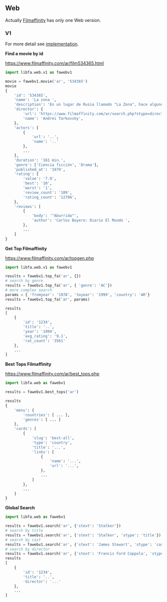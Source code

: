 ## Web

Actually [Filmaffinity](https://www.filmaffinity.com/) has only one Web version.

### V1
For more detail see [implementation](/libfa/web/v1/__init__.py).

**Find a movie by id**

https://www.filmaffinity.com/ar/film534365.html
```python
import libfa.web.v1 as fawebv1

movie = fawebv1.movie('ar', '534365')
movie
{
    'id': '534365', 
    'name': 'La zona ', 
    'description': 'En un lugar de Rusia llamado "La Zona", hace algunos años se estrelló un meteorito. A pesar de que el acceso a este lugar está prohibido, los "stalkers" se dedican a guiar a quienes se atreven a aventurarse en este inquietante paraje. (FILMAFFINITY)', 
    'director': {
        'url': 'https://www.filmaffinity.com/ar/search.php?stype=director&sn&stext=Andrei%20Tarkovsky',
        'name': 'Andrei Tarkovsky',
    },
    'actors': [
        {
            'url': '..',
            'name': '..'
        },
        ...
    ],
    'duration': '161 min.', 
    'genre': ['Ciencia ficción', 'Drama'],
    'published_at': '1979',
    'rating': {
        'value': '7.9',
        'best': '10',
        'worst': '1',
        'review_count': '189',
        'rating_count': '12786',
    },
    'reviews': [
        {
            'body': '"Aburrida"',
            'author': 'Carlos Boyero: Diario El Mundo ',
        },
        ...
    ]
}
```

**Get Top Filmaffinity**

https://www.filmaffinity.com/ar/topgen.php
```python
import libfa.web.v1 as fawebv1

results = fawebv1.top_fa('ar', {})
# search by genre
results = fawebv1.top_fa('ar', { 'genre': 'AC'})
# more complex search
params = { 'fromyear': '1978', 'toyear': '1999', 'country': 'AR'}
results = fawebv1.top_fa('ar', params)

results
[
    {
        'id': '1234',
        'title': '..',
        'year': '1999',
        'avg_rating': '9.1',
        'rat_count': '3561'
    },
    ...
]
```

**Best Tops Filmaffinity**

https://www.filmaffinity.com/ar/best_tops.php
```python
import libfa.web as fawebv1

results = fawebv1.best_tops('ar')

results
{
    'menu': {
        'countries': [ ... ],
        'genres': [ ... ]
    },
    'cards': [
        {
            'slug': 'best-all',
            'type': 'country',
            'title': '...',
            'links': [
                {
                    'name': '...',
                    'url': '...',
                },
                ...
            ]
        },
        ...
    ]
}
```

**Global Search**
```python
import libfa.web as fawebv1

results = fawebv1.search('ar', {'stext': 'Stalker'})
# search by title
results = fawebv1.search('ar', {'stext': 'Stalker', 'stype': 'title'})
# search by cast
results = fawebv1.search('ar', {'stext': 'James Stewart', 'stype': 'cast'})
# search by director
results = fawebv1.search('ar', {'stext': 'Francis Ford Coppola', 'stype': 'director'})
results
[
    {
        'id': '1234',
        'title': '..',
        'director': '...'
    },
    ...
]
```